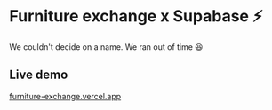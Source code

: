# Furniture exchange x Supabase ⚡️
We couldn't decide on a name. We ran out of time 😆

## Live demo
[furniture-exchange.vercel.app](https://furniture-exchange.vercel.app)
